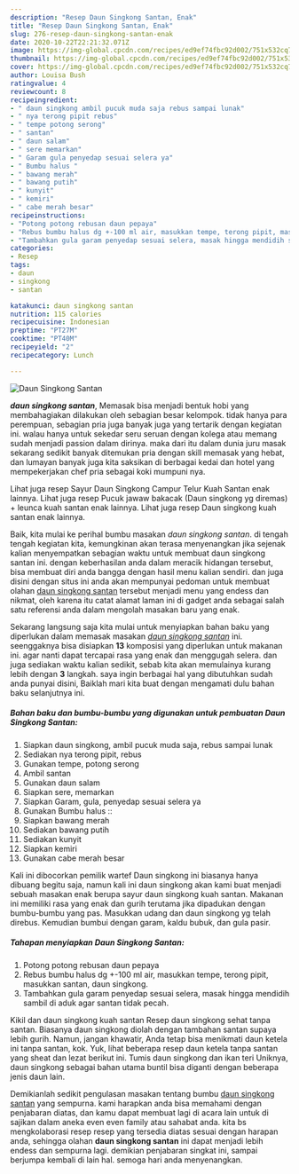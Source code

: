 ```yaml
---
description: "Resep Daun Singkong Santan, Enak"
title: "Resep Daun Singkong Santan, Enak"
slug: 276-resep-daun-singkong-santan-enak
date: 2020-10-22T22:21:32.071Z
image: https://img-global.cpcdn.com/recipes/ed9ef74fbc92d002/751x532cq70/daun-singkong-santan-foto-resep-utama.jpg
thumbnail: https://img-global.cpcdn.com/recipes/ed9ef74fbc92d002/751x532cq70/daun-singkong-santan-foto-resep-utama.jpg
cover: https://img-global.cpcdn.com/recipes/ed9ef74fbc92d002/751x532cq70/daun-singkong-santan-foto-resep-utama.jpg
author: Louisa Bush
ratingvalue: 4
reviewcount: 8
recipeingredient:
- " daun singkong ambil pucuk muda saja rebus sampai lunak"
- " nya terong pipit rebus"
- " tempe potong serong"
- " santan"
- " daun salam"
- " sere memarkan"
- " Garam gula penyedap sesuai selera ya"
- " Bumbu halus "
- " bawang merah"
- " bawang putih"
- " kunyit"
- " kemiri"
- " cabe merah besar"
recipeinstructions:
- "Potong potong rebusan daun pepaya"
- "Rebus bumbu halus dg +-100 ml air, masukkan tempe, terong pipit, masukkan santan, daun singkong."
- "Tambahkan gula garam penyedap sesuai selera, masak hingga mendidih sambil di aduk agar santan tidak pecah."
categories:
- Resep
tags:
- daun
- singkong
- santan

katakunci: daun singkong santan 
nutrition: 115 calories
recipecuisine: Indonesian
preptime: "PT27M"
cooktime: "PT40M"
recipeyield: "2"
recipecategory: Lunch

---
```



![Daun Singkong Santan](https://img-global.cpcdn.com/recipes/ed9ef74fbc92d002/751x532cq70/daun-singkong-santan-foto-resep-utama.jpg)

<b><i>daun singkong santan</i></b>, Memasak bisa menjadi bentuk hobi yang membahagiakan dilakukan oleh sebagian besar kelompok. tidak hanya para perempuan, sebagian pria juga banyak juga yang tertarik dengan kegiatan ini. walau hanya untuk sekedar seru seruan dengan kolega atau memang sudah menjadi passion dalam dirinya. maka dari itu dalam dunia juru masak sekarang sedikit banyak ditemukan pria dengan skill memasak yang hebat, dan lumayan banyak juga kita saksikan di berbagai kedai dan hotel yang mempekerjakan chef pria sebagai koki mumpuni nya.

Lihat juga resep Sayur Daun Singkong Campur Telur Kuah Santan enak lainnya. Lihat juga resep Pucuk jawaw bakacak (Daun singkong yg diremas) + leunca kuah santan enak lainnya. Lihat juga resep Daun singkong kuah santan enak lainnya.

Baik, kita mulai ke perihal bumbu masakan <i>daun singkong santan</i>. di tengah tengah kegiatan kita, kemungkinan akan terasa menyenangkan jika sejenak kalian menyempatkan sebagian waktu untuk membuat daun singkong santan ini. dengan keberhasilan anda dalam meracik hidangan tersebut, bisa membuat diri anda bangga dengan hasil menu kalian sendiri. dan juga disini dengan situs ini anda akan mempunyai pedoman untuk membuat olahan <u>daun singkong santan</u> tersebut menjadi menu yang endess dan nikmat, oleh karena itu catat alamat laman ini di gadget anda sebagai salah satu referensi anda dalam mengolah masakan baru yang enak.


Sekarang langsung saja kita mulai untuk menyiapkan bahan baku yang diperlukan dalam memasak masakan <u><i>daun singkong santan</i></u> ini. seenggaknya bisa disiapkan <b>13</b> komposisi yang diperlukan untuk makanan ini. agar nanti dapat tercapai rasa yang enak dan menggugah selera. dan juga sediakan waktu kalian sedikit, sebab kita akan memulainya kurang lebih dengan <b>3</b> langkah. saya ingin berbagai hal yang dibutuhkan sudah anda punyai disini, Baiklah mari kita buat dengan mengamati dulu bahan baku selanjutnya ini.

<!--inarticleads1-->

##### Bahan baku dan bumbu-bumbu yang digunakan untuk pembuatan Daun Singkong Santan:

1. Siapkan  daun singkong, ambil pucuk muda saja, rebus sampai lunak
1. Sediakan  nya terong pipit, rebus
1. Gunakan  tempe, potong serong
1. Ambil  santan
1. Gunakan  daun salam
1. Siapkan  sere, memarkan
1. Siapkan  Garam, gula, penyedap sesuai selera ya
1. Gunakan  Bumbu halus ::
1. Siapkan  bawang merah
1. Sediakan  bawang putih
1. Sediakan  kunyit
1. Siapkan  kemiri
1. Gunakan  cabe merah besar


Kali ini dibocorkan pemilik wartef Daun singkong ini biasanya hanya dibuang begitu saja, namun kali ini daun singkong akan kami buat menjadi sebuah masakan enak berupa sayur daun singkong kuah santan. Makanan ini memiliki rasa yang enak dan gurih terutama jika dipadukan dengan bumbu-bumbu yang pas. Masukkan udang dan daun singkong yg telah direbus. Kemudian bumbui dengan garam, kaldu bubuk, dan gula pasir. 

<!--inarticleads2-->

##### Tahapan menyiapkan Daun Singkong Santan:

1. Potong potong rebusan daun pepaya
1. Rebus bumbu halus dg +-100 ml air, masukkan tempe, terong pipit, masukkan santan, daun singkong.
1. Tambahkan gula garam penyedap sesuai selera, masak hingga mendidih sambil di aduk agar santan tidak pecah.


Kikil dan daun singkong kuah santan Resep daun singkong sehat tanpa santan. Biasanya daun singkong diolah dengan tambahan santan supaya lebih gurih. Namun, jangan khawatir, Anda tetap bisa menikmati daun ketela ini tanpa santan, kok. Yuk, lihat beberapa resep daun ketela tanpa santan yang sheat dan lezat berikut ini. Tumis daun singkong dan ikan teri Uniknya, daun singkong sebagai bahan utama buntil bisa diganti dengan beberapa jenis daun lain. 

Demikianlah sedikit pengulasan masakan tentang bumbu <u>daun singkong santan</u> yang sempurna. kami harapkan anda bisa memahami dengan penjabaran diatas, dan kamu dapat membuat lagi di acara lain untuk di sajikan dalam aneka even even family atau sahabat anda. kita bs mengkolaborasi resep resep yang tersedia diatas sesuai dengan harapan anda, sehingga olahan <b>daun singkong santan</b> ini dapat menjadi lebih endess dan sempurna lagi. demikian penjabaran singkat ini, sampai berjumpa kembali di lain hal. semoga hari anda menyenangkan.
